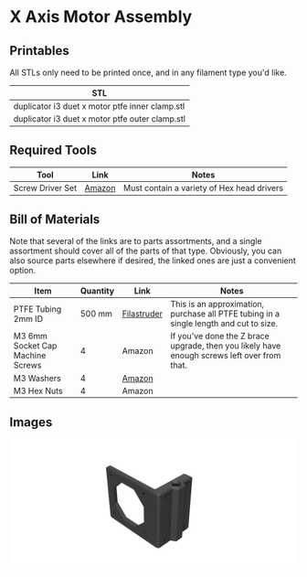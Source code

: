 # X Axis Motor Assembly

## Printables
All STLs only need to be printed once, and in any filament type you'd like.

| STL |
| --- |
| duplicator i3 duet x motor ptfe inner clamp.stl   | 
| duplicator i3 duet x motor ptfe outer clamp.stl   | 

## Required Tools
| Tool | Link | Notes |
| ---- | ---- | ----- |
| Screw Driver Set          | [Amazon](https://smile.amazon.com/Syntus-Precision-Screwdriver-Electronics-Cellphone/dp/B071PB4RPV)   | Must contain a variety of Hex head drivers

## Bill of Materials
Note that several of the links are to parts assortments, and a single assortment should cover all of the parts of that type. Obviously, you can also source parts elsewhere if desired, the linked ones are just a convenient option.

| Item | Quantity | Link | Notes |
| ---- | -------- | ---- | ----- |
| PTFE Tubing 2mm ID                    | 500 mm    | [Filastruder](https://www.filastruder.com/collections/e3d-spare-parts-and-accessories/products/ptfe-tubing?variant=485332121) | This is an approximation, purchase all PTFE tubing in a single length and cut to size.
| M3 6mm Socket Cap Machine Screws      | 4         | Amazon                                                                                                                        | If you've done the Z brace upgrade, then you likely have enough screws left over from that.
| M3 Washers                            | 4         | [Amazon](https://smile.amazon.com/gp/product/B07CG9J4NC)                                                                      |
| M3 Hex Nuts                           | 4         | Amazon                                                                                                

## Images
<p align="center"><img src="https://raw.githubusercontent.com/naschorr/duplicator-i3-duet/dev/images/x_motor_render_0.png"/></p>
